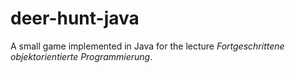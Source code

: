 # deer-hunt-java

A small game implemented in Java for the lecture *Fortgeschrittene
objektorientierte Programmierung*.
